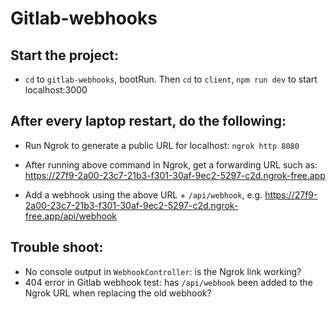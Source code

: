 # Gitlab-webhooks

## Start the project:
* `cd` to `gitlab-webhooks`, bootRun. Then `cd` to `client`, `npm run dev` to start localhost:3000

## After every laptop restart, do the following:

* Run Ngrok to generate a public URL for localhost: `ngrok http 8080`

* After running above command in Ngrok, get a forwarding URL such as:
https://27f9-2a00-23c7-21b3-f301-30af-9ec2-5297-c2d.ngrok-free.app

* Add a webhook using the above URL + `/api/webhook`, e.g. https://27f9-2a00-23c7-21b3-f301-30af-9ec2-5297-c2d.ngrok-free.app/api/webhook

## Trouble shoot:
* No console output in `WebhookController`: is the Ngrok link working? 
* 404 error in Gitlab webhook test: has `/api/webhook` been added to the Ngrok URL when replacing the old webhook? 
